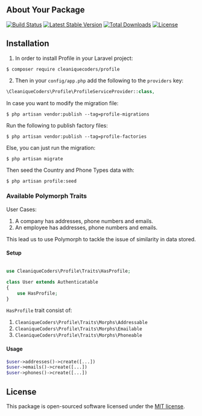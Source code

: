 ## About Your Package

[![Build Status](https://travis-ci.org/cleaniquecoders/profile.svg?branch=master)](https://travis-ci.org/cleaniquecoders/profile) [![Latest Stable Version](https://poser.pugx.org/cleaniquecoders/profile/version)](https://packagist.org/packages/cleaniquecoders/profile) [![Total Downloads](https://poser.pugx.org/cleaniquecoders/profile/downloads)](https://packagist.org/packages/cleaniquecoders/profile) [![License](https://poser.pugx.org/cleaniquecoders/profile/license)](https://packagist.org/packages/cleaniquecoders/profile)

## Installation

1. In order to install Profile in your Laravel project:

```
$ composer require cleaniquecoders/profile
```

2. Then in your `config/app.php` add the following to the `providers` key:

```php
\CleaniqueCoders\Profile\ProfileServiceProvider::class,
```

In case you want to modify the migration file:

```
$ php artisan vendor:publish --tag=profile-migrations
```

Run the following to publish factory files:

```
$ php artisan vendor:publish --tag=profile-factories
```

Else, you can just run the migration:

```
$ php artisan migrate
```

Then seed the Country and Phone Types data with:

```
$ php artisan profile:seed
```

### Available Polymorph Traits

User Cases: 

1. A company has addresses, phone numbers and emails.
2. An employee has addresses, phone numbers and emails.

This lead us to use Polymorph to tackle the issue of similarity in data stored.

#### Setup

```php

use CleaniqueCoders\Profile\Traits\HasProfile;

class User extends Authenticatable 
{
	use HasProfile;
}
```

`HasProfile` trait consist of:

1. `CleaniqueCoders\Profile\Traits\Morphs\Addressable`
2. `CleaniqueCoders\Profile\Traits\Morphs\Emailable`
3. `CleaniqueCoders\Profile\Traits\Morphs\Phoneable`

#### Usage

```php
$user->addresses()->create([...])
$user->emails()->create([...])
$user->phones()->create([...])
```

## License

This package is open-sourced software licensed under the [MIT license](http://opensource.org/licenses/MIT).